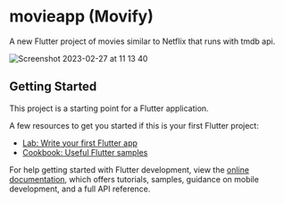 # movieapp (Movify)

A new Flutter project of movies similar to Netflix that runs with tmdb api.

![Screenshot 2023-02-27 at 11 13 40](https://user-images.githubusercontent.com/90723058/221544478-20574a4a-015a-4d1c-9ac1-cb559d042c95.png)


## Getting Started

This project is a starting point for a Flutter application.

A few resources to get you started if this is your first Flutter project:

- [Lab: Write your first Flutter app](https://docs.flutter.dev/get-started/codelab)
- [Cookbook: Useful Flutter samples](https://docs.flutter.dev/cookbook)

For help getting started with Flutter development, view the
[online documentation](https://docs.flutter.dev/), which offers tutorials,
samples, guidance on mobile development, and a full API reference.
